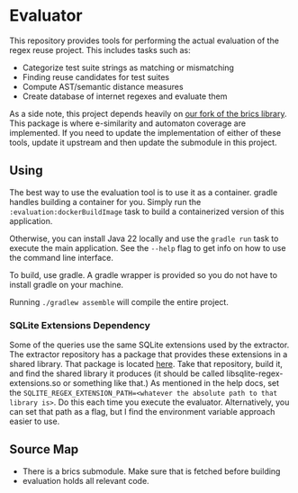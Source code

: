 
# Evaluator

This repository provides tools for performing the actual evaluation of the regex reuse project. This includes tasks
such as:
- Categorize test suite strings as matching or mismatching
- Finding reuse candidates for test suites
- Compute AST/semantic distance measures
- Create database of internet regexes and evaluate them

As a side note, this project depends heavily on [our fork of the brics library](./dk.brics.automaton/README.md).
This package is where e-similarity and automaton coverage are implemented. If you need to update the implementation of
either of these tools, update it upstream and then update the submodule in this project.

## Using
The best way to use the evaluation tool is to use it as a container. gradle handles building a container for you.
Simply run the `:evaluation:dockerBuildImage` task to build a containerized version of this application.

Otherwise, you can install Java 22 locally and use the `gradle run` task to execute the main application. See the `--help` flag to get info on how
to use the command line interface.

To build, use gradle. A gradle wrapper is provided so you do not have to install gradle on your machine.

Running `./gradlew assemble` will compile the entire project.

### SQLite Extensions Dependency
Some of the queries use the same SQLite extensions used by the extractor. The extractor repository has a package that
provides these extensions in a shared library. That package is located [here](../extractor/tools/sqlite-regex-extensions/Cargo.toml).
Take that repository, build it, and find the shared library it produces (it should be called libsqlite-regex-extensions.so
or something like that.) As mentioned in the help docs, set the `SQLITE_REGEX_EXTENSION_PATH=<whatever the absolute path to that library is>`.
Do this each time you execute the evaluator. Alternatively, you can set that path as a flag, but I find the environment
variable approach easier to use.

## Source Map
- There is a brics submodule. Make sure that is fetched before building
- evaluation holds all relevant code.